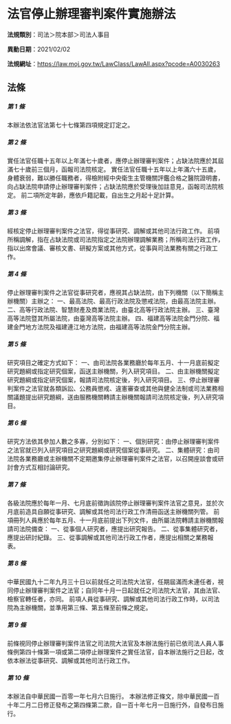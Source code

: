 # 法官停止辦理審判案件實施辦法

**法規類別**：司法＞院本部＞司法人事目

**異動日期**：2021/02/02  

**法規網址**：https://law.moj.gov.tw/LawClass/LawAll.aspx?pcode=A0030263





## 法條
##### 第 1 條
本辦法依法官法第七十七條第四項規定訂定之。

##### 第 2 條
實任法官任職十五年以上年滿七十歲者，應停止辦理審判案件；占缺法院應於其屆滿七十歲前三個月，函報司法院核定。
實任法官任職十五年以上年滿六十五歲，身體衰弱，難以勝任職務者，得檢附經中央衛生主管機關評鑑合格之醫院證明書，向占缺法院申請停止辦理審判案件；占缺法院應於受理後加註意見，函報司法院核定。
前二項所定年齡，應依戶籍記載，自出生之月起十足計算。

##### 第 3 條
經核定停止辦理審判案件之法官，得從事研究、調解或其他司法行政工作。
前項所稱調解，指在占缺法院或司法院指定之法院辦理調解業務；所稱司法行政工作，指以出席會議、審核文書、研擬方案或其他方式，從事與司法業務有關之行政工作。

##### 第 4 條
停止辦理審判案件之法官從事研究者，應視其占缺法院，由下列機關（以下簡稱主辦機關）主辦之：
一、最高法院、最高行政法院及懲戒法院，由最高法院主辦。
二、高等行政法院、智慧財產及商業法院，由臺北高等行政法院主辦。
三、臺灣高等法院暨其所屬法院，由臺灣高等法院主辦。
四、福建高等法院金門分院、福建金門地方法院及福建連江地方法院，由福建高等法院金門分院主辦。

##### 第 5 條
研究項目之確定方式如下：
一、由司法院各業務廳於每年五月、十一月底前擬定研究題綱或指定研究個案，函送主辦機關，列入研究項目。
二、由主辦機關擬定研究題綱或指定研究個案，報請司法院核定後，列入研究項目。
三、停止辦理審判案件之法官就各類訴訟、公務員懲戒、違憲審查或其他與健全法制或司法業務相關議題提出研究題綱，送由服務機關轉請主辦機關報請司法院核定後，列入研究項目。

##### 第 6 條
研究方法依其參加人數之多寡，分別如下：
一、個別研究：由停止辦理審判案件之法官就已列入研究項目之研究題綱或研究個案從事研究。
二、集體研究：由司法院各業務廳或主辦機關不定期邀集停止辦理審判案件之法官，以召開座談會或研討會方式互相討論研究。

##### 第 7 條
各級法院應於每年一月、七月底前徵詢該院停止辦理審判案件法官之意見，並於次月底前造具自願從事研究、調解或其他司法行政工作清冊函送主辦機關列管。
前項冊列人員應於每年五月、十一月底前提出下列文件，由所屬法院轉請主辦機關報請司法院備查：
一、從事個人研究者，應提出研究報告。
二、從事集體研究者，應提出研討紀錄。
三、從事調解或其他司法行政工作者，應提出相關之業務報表。

##### 第 8 條
中華民國九十二年九月三十日以前就任之司法院大法官，任期屆滿而未連任者，視同停止辦理審判案件之法官；自同年十月一日起就任之司法院大法官，其由法官、檢察官轉任者，亦同。
前項人員從事研究、調解或其他司法行政工作時，以司法院為主辦機關，並準用第三條、第五條至前條之規定。

##### 第 9 條
前條視同停止辦理審判案件法官之司法院大法官及本辦法施行前已依司法人員人事條例第四十條第一項或第二項停止辦理案件之實任法官，自本辦法施行之日起，改依本辦法從事研究、調解或其他司法行政工作。

##### 第 10 條
本辦法自中華民國一百零一年七月六日施行。
本辦法修正條文，除中華民國一百十年二月二日修正發布之第四條第二款，自一百十年七月一日施行外，自發布日施行。


